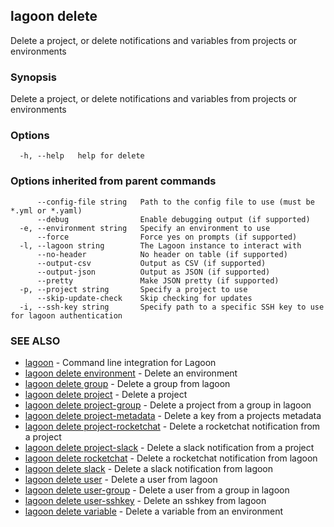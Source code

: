 ## lagoon delete

Delete a project, or delete notifications and variables from projects or environments

### Synopsis

Delete a project, or delete notifications and variables from projects or environments

### Options

```
  -h, --help   help for delete
```

### Options inherited from parent commands

```
      --config-file string   Path to the config file to use (must be *.yml or *.yaml)
      --debug                Enable debugging output (if supported)
  -e, --environment string   Specify an environment to use
      --force                Force yes on prompts (if supported)
  -l, --lagoon string        The Lagoon instance to interact with
      --no-header            No header on table (if supported)
      --output-csv           Output as CSV (if supported)
      --output-json          Output as JSON (if supported)
      --pretty               Make JSON pretty (if supported)
  -p, --project string       Specify a project to use
      --skip-update-check    Skip checking for updates
  -i, --ssh-key string       Specify path to a specific SSH key to use for lagoon authentication
```

### SEE ALSO

* [lagoon](lagoon.md)	 - Command line integration for Lagoon
* [lagoon delete environment](lagoon_delete_environment.md)	 - Delete an environment
* [lagoon delete group](lagoon_delete_group.md)	 - Delete a group from lagoon
* [lagoon delete project](lagoon_delete_project.md)	 - Delete a project
* [lagoon delete project-group](lagoon_delete_project-group.md)	 - Delete a project from a group in lagoon
* [lagoon delete project-metadata](lagoon_delete_project-metadata.md)	 - Delete a key from a projects metadata
* [lagoon delete project-rocketchat](lagoon_delete_project-rocketchat.md)	 - Delete a rocketchat notification from a project
* [lagoon delete project-slack](lagoon_delete_project-slack.md)	 - Delete a slack notification from a project
* [lagoon delete rocketchat](lagoon_delete_rocketchat.md)	 - Delete a rocketchat notification from lagoon
* [lagoon delete slack](lagoon_delete_slack.md)	 - Delete a slack notification from lagoon
* [lagoon delete user](lagoon_delete_user.md)	 - Delete a user from lagoon
* [lagoon delete user-group](lagoon_delete_user-group.md)	 - Delete a user from a group in lagoon
* [lagoon delete user-sshkey](lagoon_delete_user-sshkey.md)	 - Delete an sshkey from lagoon
* [lagoon delete variable](lagoon_delete_variable.md)	 - Delete a variable from an environment

